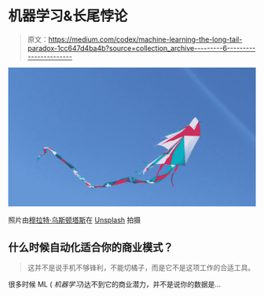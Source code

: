 # 机器学习&长尾悖论

> 原文：<https://medium.com/codex/machine-learning-the-long-tail-paradox-1cc647d4ba4b?source=collection_archive---------6----------------------->

![](img/f8133d2d2985c2ca8ba7e3ba2965ef31.png)

照片由[穆拉特·乌斯顿塔斯](https://unsplash.com/@ustuntas?utm_source=unsplash&utm_medium=referral&utm_content=creditCopyText)在 [Unsplash](https://unsplash.com/s/photos/tail?utm_source=unsplash&utm_medium=referral&utm_content=creditCopyText) 拍摄

## 什么时候自动化适合你的商业模式？

> 这并不是说手机不够锋利，不能切橘子，而是它不是这项工作的合适工具。

很多时候 ML ( *机器学习*)达不到它的商业潜力，并不是说你的数据是…